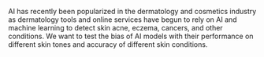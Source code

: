 AI has recently been popularized in the dermatology and cosmetics industry as dermatology tools and online services have begun to rely on AI and machine learning to detect skin acne, eczema, cancers, and other conditions. We want to test the bias of AI models with their performance on different skin tones and accuracy of different skin conditions. 
